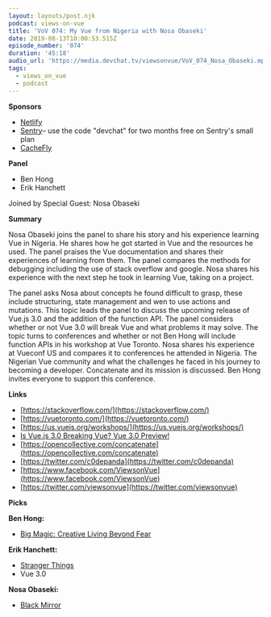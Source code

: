 ```yaml
---
layout: layouts/post.njk
podcast: views-on-vue
title: 'VoV 074: My Vue from Nigeria with Nosa Obaseki'
date: 2019-08-13T10:00:53.515Z
episode_number: '074'
duration: '45:18'
audio_url: 'https://media.devchat.tv/viewsonvue/VoV_074_Nosa_Obaseki.mp3'
tags:
  - views_on_vue
  - podcast
---
```

**Sponsors**

- [Netlify](https://www.netlify.com/)
- [Sentry](http://sentry.io/)– use the code "devchat" for two months free on Sentry&#39;s small plan
- [CacheFly](https://www.cachefly.com/)

**Panel**

- Ben Hong
- Erik Hanchett

Joined by Special Guest: Nosa Obaseki

**Summary**

Nosa Obaseki joins the panel to share his story and his experience learning Vue in Nigeria. He shares how he got started in Vue and the resources he used. The panel praises the Vue documentation and shares their experiences of learning from them. The panel compares the methods for debugging including the use of stack overflow and google. Nosa shares his experience with the next step he took in learning Vue, taking on a project.

The panel asks Nosa about concepts he found difficult to grasp, these include structuring, state management and wen to use actions and mutations. This topic leads the panel to discuss the upcoming release of Vue.js 3.0 and the addition of the function API. The panel considers whether or not Vue 3.0 will break Vue and what problems it may solve. The topic turns to conferences and whether or not Ben Hong will include function APIs in his workshop at Vue Toronto. Nosa shares his experience at Vueconf US and compares it to conferences he attended in Nigeria. The Nigerian Vue community and what the challenges he faced in his journey to becoming a developer. Concatenate and its mission is discussed. Ben Hong invites everyone to support this conference.

**Links**

- [https://stackoverflow.com/](https://stackoverflow.com/)
- [https://vuetoronto.com/](https://vuetoronto.com/)
- [https://us.vuejs.org/workshops/](https://us.vuejs.org/workshops/)
- [Is Vue.js 3.0 Breaking Vue? Vue 3.0 Preview!](https://www.youtube.com/watch?v=F_JsJexRRls)
- [https://opencollective.com/concatenate](https://opencollective.com/concatenate)
- [https://twitter.com/c0depanda](https://twitter.com/c0depanda)
- [https://www.facebook.com/ViewsonVue](https://www.facebook.com/ViewsonVue)
- [https://twitter.com/viewsonvue](https://twitter.com/viewsonvue)

**Picks**

**Ben Hong:**

- [Big Magic: Creative Living Beyond Fear](https://www.amazon.com/Big-Magic-Creative-Living-Beyond/dp/B00U08ECQA/ref=sr_1_1?ie=UTF8&amp;qid=1548462018&amp;sr=8-1&amp;linkCode=ll1&amp;tag=devchattv-20&amp;linkId=f06bfe7482dca8bb751ed6d7cc86e2ab&amp;language=en_US)

**Erik Hanchett:**

- [Stranger Things](https://www.netflix.com/title/80057281?source=35)
- Vue 3.0

**Nosa Obaseki:**

- [Black Mirror](https://www.netflix.com/title/70264888)
